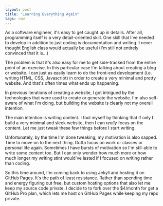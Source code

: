 ```yaml
---
layout: post
title: "Learning Everything Again"
tags: raw
---
```

As a software engineer, it's easy to get caught up in details. After all,
programming itself is a very detail-oriented skill. One skill that I've needed
to develop in addition to just coding is documentation and writing. I never
thought English class would actually be useful (I'm still not entirely
convinced that it is...)

The problem is that it's also easy for me to get side-tracked from the entire
point of an exercise. In this particular case I'm talking about creating a blog
or website. I can just as easily learn to do the front-end development (i.e.
writing HTML, CSS, Javascript) in order to create a very minimal and pretty
website. And that's often times what ends up happening.

In previous iterations of creating a website, I got intrigued by the
technologies that were used to create or generate the website.  I'm also
self-aware of what I'm doing, but building the website is clearly not my
overall intention.

The main intention is writing content. I fool myself by thinking that if only I
build a very minimal and sleek website, then I can *really* focus on the
content. Let me just tweak these few things before I start writing.

Unfortunately, by the time I'm done tweaking, my motivation is also sapped.
Time to move on to the next thing. Gotta focus on work or classes or personal
life again. Sometimes I have bursts of motivation so I'm still able to write
some content too. But I can only wonder how much more or how much longer my
writing stint would've lasted if I focused on writing rather than coding.

So this time around, I'm coming back to using Jekyll and hosting it on GitHub
Pages. It's the path of least resistance. Rather than spending time and energy
figuring out free, but custom hosting options that also let me keep my source
code private, I decide to to fork over the $4/month for get a GitHub Pro plan,
which lets me host on GitHub Pages while keeping my repo private.
